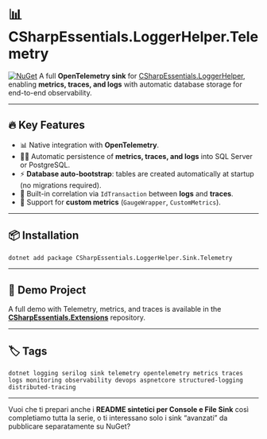 ﻿# 📊 CSharpEssentials.LoggerHelper.Telemetry

[![NuGet](https://img.shields.io/nuget/v/CSharpEssentials.LoggerHelper.Sink.Telemetry.svg)](https://www.nuget.org/packages/CSharpEssentials.LoggerHelper..Telemetry)
A full **OpenTelemetry sink** for [CSharpEssentials.LoggerHelper](https://github.com/alexbypa/CSharp.Essentials), enabling **metrics, traces, and logs** with automatic database storage for end-to-end observability.

---

## 🔥 Key Features

* 📊 Native integration with **OpenTelemetry**.
* 🐘💾 Automatic persistence of **metrics, traces, and logs** into SQL Server or PostgreSQL.
* ⚡ **Database auto-bootstrap**: tables are created automatically at startup (no migrations required).
* 🔗 Built-in correlation via `IdTransaction` between **logs** and **traces**.
* 🔧 Support for **custom metrics** (`GaugeWrapper`, `CustomMetrics`).

---

## 📦 Installation

```bash
dotnet add package CSharpEssentials.LoggerHelper.Sink.Telemetry
```

---

## 🚀 Demo Project

A full demo with Telemetry, metrics, and traces is available in the [**CSharpEssentials.Extensions**](https://github.com/alexbypa/Csharp.Essentials.Extensions/tree/main) repository.

---

## 🏷️ Tags

```
dotnet logging serilog sink telemetry opentelemetry metrics traces logs monitoring observability devops aspnetcore structured-logging distributed-tracing
```

---

Vuoi che ti prepari anche i **README sintetici per Console e File Sink** così completiamo tutta la serie, o ti interessano solo i sink “avanzati” da pubblicare separatamente su NuGet?
